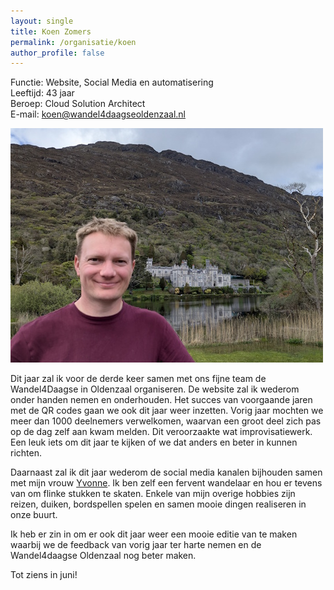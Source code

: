 ```yaml
---
layout: single
title: Koen Zomers
permalink: /organisatie/koen
author_profile: false
---
```


Functie: Website, Social Media en automatisering  
Leeftijd: 43 jaar  
Beroep: Cloud Solution Architect  
E-mail: [koen@wandel4daagseoldenzaal.nl](mailto:koen@wandel4daagseoldenzaal.nl)  

![Koen Zomers](/assets/organisatie/koen.jpg)

Dit jaar zal ik voor de derde keer samen met ons fijne team de Wandel4Daagse in Oldenzaal organiseren. De website zal ik wederom onder handen nemen en onderhouden. Het succes van voorgaande jaren met de QR codes gaan we ook dit jaar weer inzetten. Vorig jaar mochten we meer dan 1000 deelnemers verwelkomen, waarvan een groot deel zich pas op de dag zelf aan kwam melden. Dit veroorzaakte wat improvisatiewerk. Een leuk iets om dit jaar te kijken of we dat anders en beter in kunnen richten.

Daarnaast zal ik dit jaar wederom de social media kanalen bijhouden samen met mijn vrouw [Yvonne](/organisatie/yvonne). Ik ben zelf een fervent wandelaar en hou er tevens van om flinke stukken te skaten. Enkele van mijn overige hobbies zijn reizen, duiken, bordspellen spelen en samen mooie dingen realiseren in onze buurt. 

Ik heb er zin in om er ook dit jaar weer een mooie editie van te maken waarbij we de feedback van vorig jaar ter harte nemen en de Wandel4daagse Oldenzaal nog beter maken.  

Tot ziens in juni!